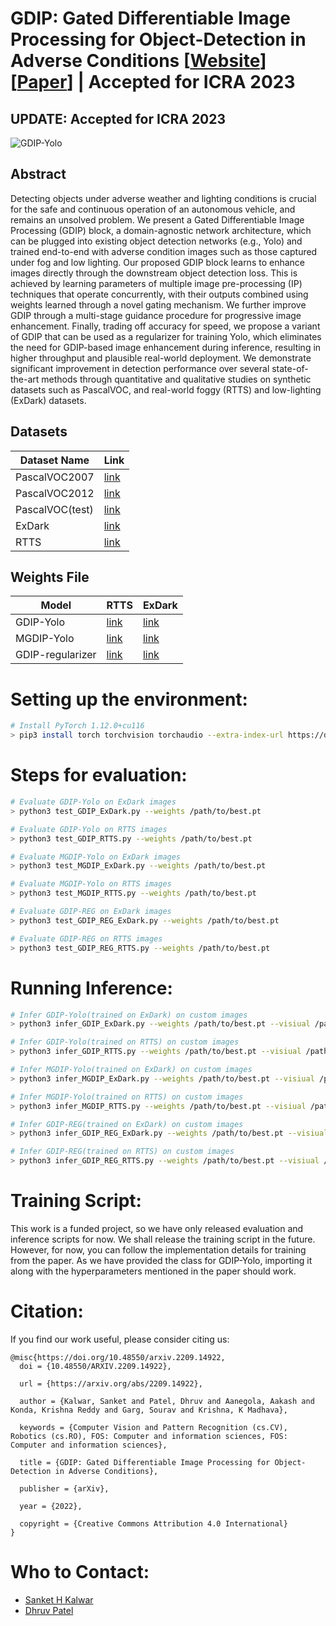 # **GDIP: Gated Differentiable Image Processing for Object-Detection in Adverse Conditions**  [[Website](https://gatedip.github.io/)][[Paper](https://arxiv.org/pdf/2209.14922.pdf)] | Accepted for ICRA 2023

## UPDATE: **Accepted for ICRA 2023**


![GDIP-Yolo](docs/images/architecture_gdip.png)

## **Abstract** 
Detecting objects under adverse weather and
lighting conditions is crucial for the safe and continuous
operation of an autonomous vehicle, and remains an unsolved
problem. We present a Gated Differentiable Image Processing
(GDIP) block, a domain-agnostic network architecture, which
can be plugged into existing object detection networks (e.g.,
Yolo) and trained end-to-end with adverse condition images
such as those captured under fog and low lighting. Our proposed GDIP block learns to enhance images directly through the
downstream object detection loss. This is achieved by learning
parameters of multiple image pre-processing (IP) techniques
that operate concurrently, with their outputs combined using
weights learned through a novel gating mechanism. We further
improve GDIP through a multi-stage guidance procedure for
progressive image enhancement. Finally, trading off accuracy
for speed, we propose a variant of GDIP that can be used as
a regularizer for training Yolo, which eliminates the need for
GDIP-based image enhancement during inference, resulting in
higher throughput and plausible real-world deployment. We
demonstrate significant improvement in detection performance
over several state-of-the-art methods through quantitative and
qualitative studies on synthetic datasets such as PascalVOC, and
real-world foggy (RTTS) and low-lighting (ExDark) datasets.

## **Datasets** ##
|Dataset Name|Link|
|----|----|
|PascalVOC2007|[link](http://host.robots.ox.ac.uk/pascal/VOC/voc2007/)|
|PascalVOC2012|[link](http://host.robots.ox.ac.uk/pascal/VOC/voc2012/)|
|PascalVOC(test)|[link](https://iiitaphyd-my.sharepoint.com/:u:/g/personal/sanket_kalwar_research_iiit_ac_in/EapxTscsKVtBos1dcZgKCQ8BpttDvrEslW2nqrjdg-_ZaQ?e=KTPKjF)|
|ExDark|[link](https://iiitaphyd-my.sharepoint.com/:u:/g/personal/sanket_kalwar_research_iiit_ac_in/ER-luZLMSldBlg_YG7hkTWwBICaSUrBD0jh3Y_w0FGVyTQ?e=uUKYRG)|
|RTTS|[link](https://iiitaphyd-my.sharepoint.com/:u:/g/personal/sanket_kalwar_research_iiit_ac_in/ER2WrtnuU8JJjmhqgZ1Y-eEBUjxLmFyFD6waidovlpQWmg?e=fX7xqz)|

## **Weights File**  ##
|Model|RTTS|ExDark|
|---|---|---|
|GDIP-Yolo|[link](https://iiitaphyd-my.sharepoint.com/:f:/g/personal/sanket_kalwar_research_iiit_ac_in/ElCY3EnsKtNFqTMXU8aYrpUB6XgdvACuXo4EMNQmRTbxaQ?e=yZTnj1)|[link](https://iiitaphyd-my.sharepoint.com/:f:/g/personal/sanket_kalwar_research_iiit_ac_in/ErOQ2LhleKVIpEYYAXg3oKMBDNlfjodl2XSj2DtbH9Ml8g?e=2Xc55M)|
|MGDIP-Yolo|[link](https://iiitaphyd-my.sharepoint.com/:f:/g/personal/sanket_kalwar_research_iiit_ac_in/EiIOIJTd70VNv9hFaFx6NQ8BX23zVtan5TthzM-wui3kkA?e=fj3auq)|[link](https://iiitaphyd-my.sharepoint.com/:f:/g/personal/sanket_kalwar_research_iiit_ac_in/EpjhL9slOqxNiVCKAboN0ycBRW6GxoAeEcdkBKurTg6ZSg?e=jOneHD)|
|GDIP-regularizer|[link](https://iiitaphyd-my.sharepoint.com/:f:/g/personal/sanket_kalwar_research_iiit_ac_in/EhnRsxF8AUxNmiaHejavZB0B_BM10AHd7yO9MX60MCETJA?e=h5Pf4h)|[link](https://iiitaphyd-my.sharepoint.com/:f:/g/personal/sanket_kalwar_research_iiit_ac_in/EvWkGr9GzE1HqMCkLkbnD0oBjLPTs5nXeVAm1UftU245jQ?e=W1NIRA)|

# Setting up the environment: #
```bash
# Install PyTorch 1.12.0+cu116
> pip3 install torch torchvision torchaudio --extra-index-url https://download.pytorch.org/whl/cu116

```

# **Steps for evaluation:** #
```bash
# Evaluate GDIP-Yolo on ExDark images
> python3 test_GDIP_ExDark.py --weights /path/to/best.pt

# Evaluate GDIP-Yolo on RTTS images
> python3 test_GDIP_RTTS.py --weights /path/to/best.pt

# Evaluate MGDIP-Yolo on ExDark images
> python3 test_MGDIP_ExDark.py --weights /path/to/best.pt

# Evaluate MGDIP-Yolo on RTTS images
> python3 test_MGDIP_RTTS.py --weights /path/to/best.pt

# Evaluate GDIP-REG on ExDark images
> python3 test_GDIP_REG_ExDark.py --weights /path/to/best.pt

# Evaluate GDIP-REG on RTTS images
> python3 test_GDIP_REG_RTTS.py --weights /path/to/best.pt
```
# **Running Inference:** #
```bash
# Infer GDIP-Yolo(trained on ExDark) on custom images
> python3 infer_GDIP_ExDark.py --weights /path/to/best.pt --visiual /path/to/images

# Infer GDIP-Yolo(trained on RTTS) on custom images
> python3 infer_GDIP_RTTS.py --weights /path/to/best.pt --visiual /path/to/images

# Infer MGDIP-Yolo(trained on ExDark) on custom images
> python3 infer_MGDIP_ExDark.py --weights /path/to/best.pt --visiual /path/to/images

# Infer MGDIP-Yolo(trained on RTTS) on custom images
> python3 infer_MGDIP_RTTS.py --weights /path/to/best.pt --visiual /path/to/images

# Infer GDIP-REG(trained on ExDark) on custom images
> python3 infer_GDIP_REG_ExDark.py --weights /path/to/best.pt --visiual /path/to/images

# Infer GDIP-REG(trained on RTTS) on custom images
> python3 infer_GDIP_REG_RTTS.py --weights /path/to/best.pt --visiual /path/to/images
```

# Training Script:
This work is a funded project, so we have only released evaluation and inference scripts for now. We shall release the training script in the future. However, for now, you can follow the implementation details for training from the paper. As we have provided the class for GDIP-Yolo, importing it along with the hyperparameters mentioned in the paper should work.

# Citation:
If you find our work useful, please consider citing us:
```
@misc{https://doi.org/10.48550/arxiv.2209.14922,
  doi = {10.48550/ARXIV.2209.14922},
  
  url = {https://arxiv.org/abs/2209.14922},
  
  author = {Kalwar, Sanket and Patel, Dhruv and Aanegola, Aakash and Konda, Krishna Reddy and Garg, Sourav and Krishna, K Madhava},
  
  keywords = {Computer Vision and Pattern Recognition (cs.CV), Robotics (cs.RO), FOS: Computer and information sciences, FOS: Computer and information sciences},
  
  title = {GDIP: Gated Differentiable Image Processing for Object-Detection in Adverse Conditions},
  
  publisher = {arXiv},
  
  year = {2022},
  
  copyright = {Creative Commons Attribution 4.0 International}
}

```

# Who to Contact:
* [Sanket H Kalwar](sanket.kalwar@reseach.iiit.ac.in)
* [Dhruv Patel](dhruv.patel@research.iiit.ac.in)
